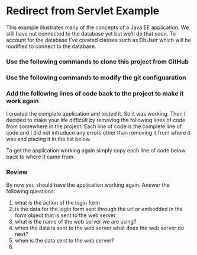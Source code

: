 # Redirect from Servlet Example
This example illustrates many of the concepts of a Java EE application. We still have not connected to the database yet but we'll do that soon. To account for the database I've created classes such as DbUser which will be modified to connect to the database.

### Use the following commands to clone this project from GitHub


### Use the following commands to modify the git configuaration 

### Add the following lines of code back to the project to make it work again
I created the complete application and tested it. So it was working. Then I decided to make your life difficult by removing the following lines of code from somewhere in the project. Each line of code is the complete line of code and I did not intruduce any errors other than removing it from where it was and placing it in the list below. 

To get the application working again simply copy each line of code below back to where it came from.



### Review
By now you should have the application working again. Answer the following questions:
1. what is the action of the login form
2. is the data for the login form sent through the url or embedded in the form object that is sent to the web server
3. what is the name of the web server we are using?
4. when the data is sent to the web server what does the web server do next?
5. when is the data sent to the web server?
6. 